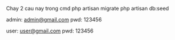 Chay 2 cau nay trong cmd
    php artisan migrate
    php artisan db:seed

admin: admin@gmail.com
pwd: 123456

user: user@gmail.com
pwd: 123456